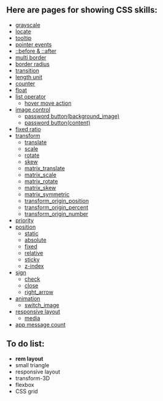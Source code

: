 ## Here are pages for showing CSS skills:
- [grayscale](https://github.com/nanzhangren/CSS-skills/tree/master/grayscale)
- [locate](https://github.com/nanzhangren/CSS-skills/tree/master/locate)
- [tooltip](https://github.com/nanzhangren/CSS-skills/tree/master/tooltip)
- [pointer events](https://github.com/nanzhangren/CSS-skills/tree/master/pointer_events)
- [::before & ::after](https://github.com/nanzhangren/CSS-skills/tree/master/pseudo_element/before_after)
- [multi border](https://github.com/nanzhangren/CSS-skills/tree/master/multi_border)
- [border radius](https://github.com/nanzhangren/CSS-skills/tree/master/border_radius)
- [transition](https://github.com/nanzhangren/CSS-skills/tree/master/transition)
- [length unit](https://github.com/nanzhangren/CSS-skills/tree/master/length_unit)
- [counter](https://github.com/nanzhangren/CSS-skills/tree/master/counter)
- [float](https://github.com/nanzhangren/CSS-skills/tree/master/float)
- [list operator](https://github.com/nanzhangren/CSS-skills/tree/master/list_operator)
    - [hover move action](https://github.com/nanzhangren/CSS-skills/tree/master/list_operator)
- [image control](https://github.com/nanzhangren/CSS-skills/tree/master/image_control)
    - [password button(background_image)](https://github.com/nanzhangren/CSS-skills/tree/master/image_control)
    - [password button(content)](https://github.com/nanzhangren/CSS-skills/tree/master/image_control)
- [fixed ratio](https://github.com/nanzhangren/CSS-skills/tree/master/fixed_ratios)
- [transform](https://github.com/nanzhangren/CSS-skills/tree/master/transform)
    - [translate](https://github.com/nanzhangren/CSS-skills/tree/master/transform)
    - [scale](https://github.com/nanzhangren/CSS-skills/tree/master/transform)
    - [rotate](https://github.com/nanzhangren/CSS-skills/tree/master/transform)
    - [skew](https://github.com/nanzhangren/CSS-skills/tree/master/transform)
    - [matrix_translate](https://github.com/nanzhangren/CSS-skills/tree/master/transform)
    - [matrix_scale](https://github.com/nanzhangren/CSS-skills/tree/master/transform)
    - [matrix_rotate](https://github.com/nanzhangren/CSS-skills/tree/master/transform)
    - [matrix_skew](https://github.com/nanzhangren/CSS-skills/tree/master/transform)
    - [matrix_symmetric](https://github.com/nanzhangren/CSS-skills/tree/master/transform)
    - [transform_origin_position](https://github.com/nanzhangren/CSS-skills/tree/master/transform)
    - [transform_origin_percent](https://github.com/nanzhangren/CSS-skills/tree/master/transform)
    - [transform_origin_number](https://github.com/nanzhangren/CSS-skills/tree/master/transform)
- [priority](https://github.com/nanzhangren/CSS-skills/tree/master/priority)
- [position](https://github.com/nanzhangren/CSS-skills/tree/master/position)
    - [static](https://github.com/nanzhangren/CSS-skills/tree/master/position)
    - [absolute](https://github.com/nanzhangren/CSS-skills/tree/master/position)
    - [fixed](https://github.com/nanzhangren/CSS-skills/tree/master/position)
    - [relative](https://github.com/nanzhangren/CSS-skills/tree/master/position)
    - [sticky](https://github.com/nanzhangren/CSS-skills/tree/master/position)
    - [z-index](https://github.com/nanzhangren/CSS-skills/tree/master/position)
- [sign](https://github.com/nanzhangren/CSS_skills/blob/master/sign)
    - [check](https://github.com/nanzhangren/CSS_skills/blob/master/sign/check)
    - [close](https://github.com/nanzhangren/CSS_skills/blob/master/sign/close)
    - [right_arrow](https://github.com/nanzhangren/CSS_skills/blob/master/sign/right_arrow)
- [animation](https://github.com/nanzhangren/CSS_skills/blob/master/animation)
    - [switch_image](https://github.com/nanzhangren/CSS_skills/blob/master/animation)
- [responsive layout](https://github.com/nanzhangren/CSS_skills/blob/master/responsive_layout)
    - [media](https://github.com/nanzhangren/CSS_skills/blob/master/responsive_layout/media)
- [app message count](https://github.com/nanzhangren/CSS_skills/blob/master/app_message_count)

## To do list:
- **rem layout**
- small triangle
- responsive layout
- transform-3D
- flexbox
- CSS grid
